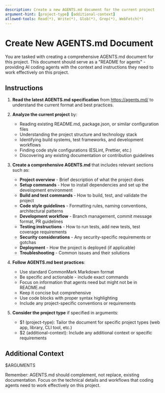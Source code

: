 ```yaml
---
description: Create a new AGENTS.md document for the current project
argument-hint: [project-type] [additional-context]
allowed-tools: Read(*), Write(*), Glob(*), Grep(*), WebFetch(*)
---
```


# Create New AGENTS.md Document

You are tasked with creating a comprehensive AGENTS.md document for this project. This document should serve as a "README for agents" - providing AI coding agents with the context and instructions they need to work effectively on this project.

## Instructions

1. **Read the latest AGENTS.md specification** from https://agents.md/ to understand the current format and best practices.

2. **Analyze the current project** by:
   - Reading existing README.md, package.json, or similar configuration files
   - Understanding the project structure and technology stack
   - Identifying build systems, test frameworks, and development workflows
   - Finding code style configurations (ESLint, Prettier, etc.)
   - Discovering any existing documentation or contribution guidelines

3. **Create a comprehensive AGENTS.md** that includes relevant sections such as:
   - **Project overview** - Brief description of what the project does
   - **Setup commands** - How to install dependencies and set up the development environment
   - **Build and test commands** - How to build, test, and validate the project
   - **Code style guidelines** - Formatting rules, naming conventions, architectural patterns
   - **Development workflow** - Branch management, commit message format, PR guidelines
   - **Testing instructions** - How to run tests, add new tests, test coverage requirements
   - **Security considerations** - Any security-specific requirements or gotchas
   - **Deployment** - How the project is deployed (if applicable)
   - **Troubleshooting** - Common issues and their solutions

4. **Follow AGENTS.md best practices**:
   - Use standard CommonMark Markdown format
   - Be specific and actionable - include exact commands
   - Focus on information that agents need but might not be in README.md
   - Keep it concise but comprehensive
   - Use code blocks with proper syntax highlighting
   - Include any project-specific conventions or requirements

5. **Consider the project type** if specified in arguments:
   - $1 (project-type): Tailor the document for specific project types (web app, library, CLI tool, etc.)
   - $2 (additional-context): Include any additional context or specific requirements

## Additional Context

$ARGUMENTS

Remember: AGENTS.md should complement, not replace, existing documentation. Focus on the technical details and workflows that coding agents need to work effectively on this project.
